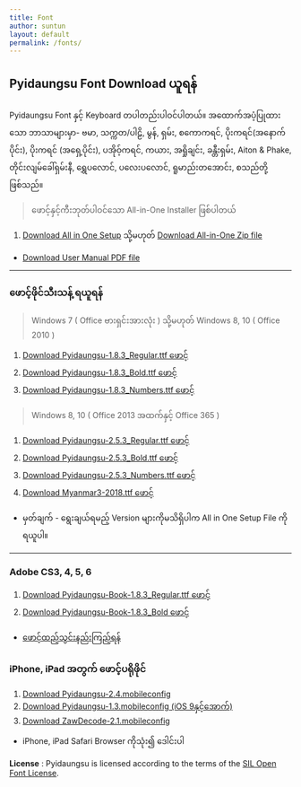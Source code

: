 ```yaml
---
title: Font
author: suntun
layout: default
permalink: /fonts/
---
```

## Pyidaungsu Font Download ယူရန်
Pyidaungsu Font နှင့် Keyboard တပါတည်းပါဝင်ပါတယ်။ အထောက်အပံ့ပြုထားသော ဘာသာများမှာ- ဗမာ, သက္ကတ/ပါဠိ, မွန်, ရှမ်း, စကောကရင်, ပိုးကရင်(အနောက်ပိုင်း), ပိုးကရင် (အရှေ့ပိုင်း), ပအိုဝ့်ကရင်, ကယား, အရှိုချင်း, ခန္တီးရှမ်း, Aiton & Phake, တိုင်းလျမ်ခေါ်ရှမ်းနီ, ရွှေပလောင်, ပလေးပလောင်, ရူမာည်းတအောင်း, စသည်တို့ဖြစ်သည်။

> ဖောင့်နှင့်ကီးဘုတ်ပါဝင်သော All-in-One Installer ဖြစ်ပါတယ်

1. [Download All in One Setup][setup]  သို့မဟုတ်  [Download All-in-One Zip file][zip] 
  - [Download User Manual PDF file][pdf]

[setup]: http://www.unicodetoday.org/downloads/All-in-One-Setup-5.2.exe
[zip]: http://www.unicodetoday.org/downloads/All-in-One_Pyidaungsu_Font.zip
[pdf]: http://www.unicodetoday.org/downloads/Pyidaungsu_Font_User_Manual_05.pdf

------

### ဖောင့်ဖိုင်သီးသန့် ရယူရန်

> Windows 7 ( Office ဗားရှင်းအားလုံး ) သို့မဟုတ် Windows 8, 10 ( Office 2010 )

1. [Download Pyidaungsu-1.8.3_Regular.ttf ဖောင့်](http://www.unicodetoday.org/downloads/Pyidaungsu-1.8.3_Regular.ttf)
2. [Download Pyidaungsu-1.8.3_Bold.ttf ဖောင့်](http://www.unicodetoday.org/downloads/Pyidaungsu-1.8.3_Bold.ttf)
3. [Download Pyidaungsu-1.8.3_Numbers.ttf ဖောင့်](http://www.unicodetoday.org/downloads/Pyidaungsu-1.8.3_Numbers.ttf)

> Windows 8, 10 ( Office 2013 အထက်နှင့် Office 365 )

1. [Download Pyidaungsu-2.5.3_Regular.ttf ဖောင့်](http://www.unicodetoday.org/downloads/Pyidaungsu-2.5.3_Regular.ttf)
2. [Download Pyidaungsu-2.5.3_Bold.ttf ဖောင့်](http://www.unicodetoday.org/downloads/Pyidaungsu-2.5.3_Bold.ttf)
3. [Download Pyidaungsu-2.5.3_Numbers.ttf ဖောင့်](http://www.unicodetoday.org/downloads/Pyidaungsu-2.5.3_Numbers.ttf)
4. [Download Myanmar3-2018.ttf ဖောင့် ](http://www.unicodetoday.org/downloads/Myanmar3-2018.ttf)
- မှတ်ချက် - ရွေးချယ်ရမည့် Version များကိုမသိရှိပါက All in One Setup File ကိုရယူပါ။ 

----

### Adobe CS3, 4, 5, 6
1. [Download Pyidaungsu-Book-1.8.3_Regular.ttf ဖောင့်](http://www.unicodetoday.org/downloads/Pyidaungsu-Book-1.8.3_Regular.ttf)
2. [Download Pyidaungsu-Book-1.8.3_Bold ဖောင့်](http://www.unicodetoday.org/downloads/Pyidaungsu-Book-1.8.3_Bold.ttf)
- [ဖောင့်ထည့်သွင်းနည်းကြည့်ရန်](http://localhost/wordpress/?p=2937)

### iPhone, iPad အတွက် ဖောင့်ပရိုဖိုင်
1. [Download Pyidaungsu-2.4.mobileconfig](http://localhost/unicodetoday/downloads/Pyidaungsu-2.4.mobileconfig)
2. [Download Pyidaungsu-1.3.mobileconfig (iOS 9နှင့်အောက်)](http://localhost/unicodetoday/downloads/Pyidaungsu-1.3.mobileconfig)
3. [Download ZawDecode-2.1.mobileconfig](http://localhost/unicodetoday/downloads/ZawDecode-2.1.mobileconfig)
- iPhone, iPad Safari Browser ကိုသုံး၍ ဒေါင်းပါ

 **License** :
Pyidaungsu is licensed according to the terms of the&nbsp;[SIL Open Font License](http://scripts.sil.org/OFL).
